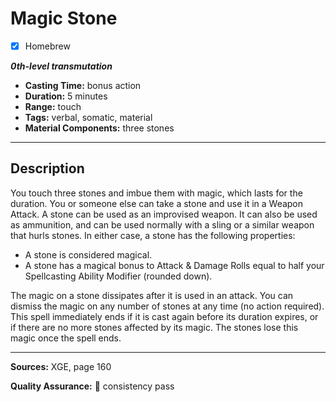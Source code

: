 # Magic Stone
- [x] Homebrew

***0th-level transmutation***
- **Casting Time:** bonus action
- **Duration:** 5 minutes
- **Range:** touch
- **Tags:** verbal, somatic, material
- **Material Components:** three stones

---

## Description
You touch three stones and imbue them with magic, which lasts for the duration.
You or someone else can take a stone and use it in a Weapon Attack.
A stone can be used as an improvised weapon.
It can also be used as ammunition, and can be used normally with a sling or a similar weapon that hurls stones.
In either case, a stone has the following properties:
- A stone is considered magical.
- A stone has a magical bonus to Attack & Damage Rolls equal to half your Spellcasting Ability Modifier (rounded down).

The magic on a stone dissipates after it is used in an attack.
You can dismiss the magic on any number of stones at any time (no action required).
This spell immediately ends if it is cast again before its duration expires, or if there are no more stones affected by its magic.
The stones lose this magic once the spell ends.

---

**Sources:** XGE, page 160

**Quality Assurance:** :star2: consistency pass
